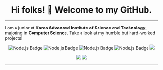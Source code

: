<h1  align="center"> Hi folks! 👋 Welcome to my GitHub.</h1>
<hr>

I am a junior at **Korea Advanced Institute of Science and Technology**, majoring in **Computer Science.** Take a look at my humble but hard-worked projects!


  <tr></tr><p align="center">
    
<img src="https://img.shields.io/badge/c++-%2300599C.svg?style=for-the-badge&logo=c%2B%2B&logoColor=white" alt="Node.js Badge">
<img src="https://img.shields.io/badge/node.js-6DA55F?style=for-the-badge&logo=node.js&logoColor=white" alt="Node.js Badge">
<img src="https://img.shields.io/badge/mysql-4479A1.svg?style=for-the-badge&logo=mysql&logoColor=white" alt="Node.js Badge">
<img src="https://img.shields.io/badge/javascript-%23323330.svg?style=for-the-badge&logo=javascript&logoColor=%23F7DF1E" alt="Node.js Badge">
<img src="https://img.shields.io/badge/html5-%23E34F26.svg?style=for-the-badge&logo=html5&logoColor=white">
  </p><p align="center">
<img src="https://img.shields.io/badge/adobe%20illustrator-%23FF9A00.svg?style=for-the-badge&logo=adobe%20illustrator&logoColor=white">
<img src="https://img.shields.io/badge/Adobe%20Premiere%20Pro-9999FF.svg?style=for-the-badge&logo=Adobe%20Premiere%20Pro&logoColor=white">

</p>
  <hr>
    
<!--
**lnnew/lnnew** is a ✨ _special_ ✨ repository because its `README.md` (this file) appears on your GitHub profile.

Here are some ideas to get you started:

- 🔭 I’m currently working on ...
- 🌱 I’m currently learning ...
- 👯 I’m looking to collaborate on ...
- 🤔 I’m looking for help with ...
- 💬 Ask me about ...
- 📫 How to reach me: ...
- 😄 Pronouns: ...
- ⚡ Fun fact: ...
-->
